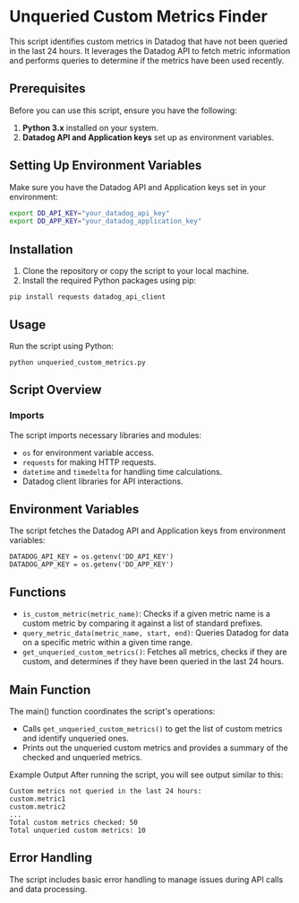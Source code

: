 # Unqueried Custom Metrics Finder

This script identifies custom metrics in Datadog that have not been queried in the last 24 hours. It leverages the Datadog API to fetch metric information and performs queries to determine if the metrics have been used recently.

## Prerequisites

Before you can use this script, ensure you have the following:

1. **Python 3.x** installed on your system.
2. **Datadog API and Application keys** set up as environment variables.

## Setting Up Environment Variables

Make sure you have the Datadog API and Application keys set in your environment:

```sh
export DD_API_KEY="your_datadog_api_key"
export DD_APP_KEY="your_datadog_application_key"
```

## Installation
1. Clone the repository or copy the script to your local machine.
2. Install the required Python packages using pip:
```
pip install requests datadog_api_client
```

## Usage
Run the script using Python:
```
python unqueried_custom_metrics.py
```

## Script Overview
### Imports
The script imports necessary libraries and modules:
- `os` for environment variable access.
- `requests` for making HTTP requests.
- `datetime` and `timedelta` for handling time calculations.
- Datadog client libraries for API interactions.

## Environment Variables
The script fetches the Datadog API and Application keys from environment variables:
```
DATADOG_API_KEY = os.getenv('DD_API_KEY')
DATADOG_APP_KEY = os.getenv('DD_APP_KEY')
```

## Functions
- `is_custom_metric(metric_name)`: Checks if a given metric name is a custom metric by comparing it against a list of standard prefixes.
- `query_metric_data(metric_name, start, end)`: Queries Datadog for data on a specific metric within a given time range.
- `get_unqueried_custom_metrics()`: Fetches all metrics, checks if they are custom, and determines if they have been queried in the last 24 hours.

## Main Function
The main() function coordinates the script's operations:

- Calls `get_unqueried_custom_metrics()` to get the list of custom metrics and identify unqueried ones.
- Prints out the unqueried custom metrics and provides a summary of the checked and unqueried metrics.

Example Output
After running the script, you will see output similar to this:
```
Custom metrics not queried in the last 24 hours:
custom.metric1
custom.metric2
...
Total custom metrics checked: 50
Total unqueried custom metrics: 10
```

## Error Handling
The script includes basic error handling to manage issues during API calls and data processing.